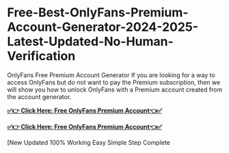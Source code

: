 # Free-Best-OnlyFans-Premium-Account-Generator-2024-2025-Latest-Updated-No-Human-Verification


OnlyFans Free Premium Account Generator If you are looking for a way to access OnlyFans but do not want to pay the Premium subscription, then we will show you how to unlock OnlyFans with a Premium account created from the account generator.

**[✅👉 Click Here: Free OnlyFans Premium Account👈✅](https://tinyurl.com/5n9563dw)**

**[✅👉 Click Here: Free OnlyFans Premium Account👈✅](https://tinyurl.com/5n9563dw)**

[New Updated 100% Working Easy Simple Step Complete
